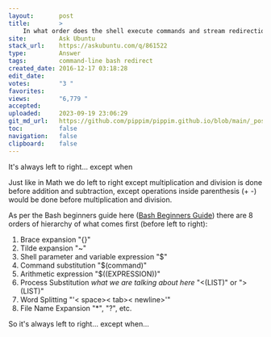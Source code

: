 ```yaml
---
layout:       post
title:        >
    In what order does the shell execute commands and stream redirection?
site:         Ask Ubuntu
stack_url:    https://askubuntu.com/q/861522
type:         Answer
tags:         command-line bash redirect
created_date: 2016-12-17 03:18:28
edit_date:    
votes:        "3 "
favorites:    
views:        "6,779 "
accepted:     
uploaded:     2023-09-19 23:06:29
git_md_url:   https://github.com/pippim/pippim.github.io/blob/main/_posts/2016/2016-12-17-In-what-order-does-the-shell-execute-commands-and-stream-redirection_.md
toc:          false
navigation:   false
clipboard:    false
---
```


It's always left to right... except when

Just like in Math we do left to right except multiplication and division is done before addition and subtraction, except operations inside parenthesis (+ -) would be done before multiplication and division.

As per the Bash beginners guide here ([Bash Beginners Guide][1]) there are 8 orders of hierarchy of what comes first (before left to right):

 1. Brace expansion "{}"
 2. Tilde expansion "~"
 3. Shell parameter and variable expression "$"
 4. Command substitution "$(command)"
 5. Arithmetic expression "$((EXPRESSION))"
 6. Process Substitution *what we are talking about here* "<(LIST)" or ">(LIST)"
 7. Word Splitting "'< space>< tab>< newline>'"
 8. File Name Expansion "*", "?", etc.

So it's always left to right... except when...

  [1]: http://tldp.org/LDP/Bash-Beginners-Guide/html/sect_03_04.html
